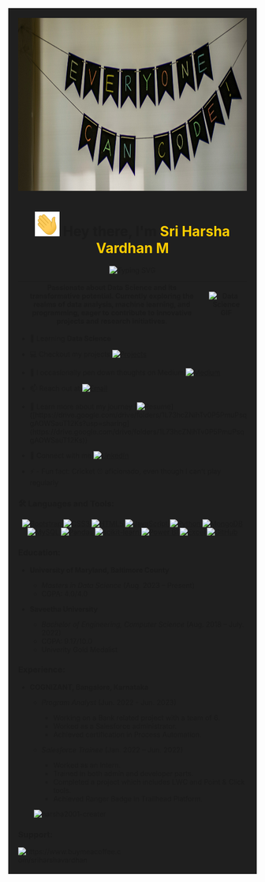 <div style="background-color: #1f1f1f; padding: 20px;">
<div align="center">
  <img src="https://github.com/Harsha2001-creater/Harsha2001-creater/blob/main/banner.jpg" alt="Profile Banner" style="width: 100%; height: 350px">
</div>



<h1 align="center"><img src="https://raw.githubusercontent.com/ABSphreak/ABSphreak/master/gifs/Hi.gif" alt="Wave GIF" width="50" height="50"> Hey there, I'm <span style="color:#ffcc00">Sri Harsha Vardhan M</span></h1>

<div align="center">
    <img src="https://readme-typing-svg.herokuapp.com?color=F75305&amp;size=30&amp;center=true&amp;vCenter=true&amp;width=500&amp;height=70&amp;lines=Front+End+Developer;Data+Analyst;Power+BI+Analyst;Open+Source+AI%2FML+Developer+;Nice+to+meet+you..!" alt="Typing SVG" style="max-width: 100%;">

</div>


| Passionate about Data Science and its transformative potential. Currently exploring the realms of data analysis, machine learning, and programming, eager to contribute to innovative projects and research initiatives. | <div align="center"><img src="https://media.giphy.com/media/2IudUHdI075HL02Pkk/giphy.gif?cid=790b7611oogvdkp479t4d6hb10je4x2xxdct3p47lz86t7ar&ep=v1_gifs_search&rid=giphy.gif&ct=g" alt="Data Science GIF" width="300" height="200"/></div> |
| --- | --- |







- 🌱 Learning **Data Science**
- 💻 Checkout my projects [![Projects](https://img.shields.io/badge/-Projects-181717?style=flat-square&labelColor=000000&logo=GitHub&link=https://github.com/Harsha2001-creater)](https://github.com/Harsha2001-creater)

- 📝 I occasionally pen down thoughts on Medium [![Medium](https://img.shields.io/badge/-@sriharshawrites-03a57a?style=flat-square&labelColor=000000&logo=Medium&link=https://medium.com/@sriharshawrites/)](https://medium.com/@sriharshawrites/)

- 📫 Reach out at [![Email](https://img.shields.io/badge/-msriharshavardhan2001%40gmail.com-c14438?style=flat-square&labelColor=000000&logo=Gmail&link=mailto:msriharshavardhan2001@gmail.com)](mailto:msriharshavardhan2001@gmail.com)

- 📄 Learn more about my journey [![Resume](https://img.shields.io/badge/-Resume-0a66c2?style=flat-square&labelColor=000000&logo=resume&link=[https://drive.google.com/drive/folders/1L73hcZNihTv0P5PmuPsqgAOWSauT12Ks?usp=sharing](https://drive.google.com/drive/folders/1L73hcZNihTv0P5PmuPsqgAOWSauT12Ks))]([https://drive.google.com/drive/folders/1L73hcZNihTv0P5PmuPsqgAOWSauT12Ks?usp=sharing](https://drive.google.com/drive/folders/1L73hcZNihTv0P5PmuPsqgAOWSauT12Ks))

  
- 🤝 Connect with me  [![LinkedIn](https://img.shields.io/badge/-Connect-0a66c2?style=flat-square&labelColor=000000&logo=LinkedIn&link=https://www.linkedin.com/in/your-linkedin-profile/)](https://www.linkedin.com/in/[www.linkedin.com/in/sriharshavardhanm](https://www.linkedin.com/in/sriharshavardhanm)/)


- ⚡ - Fun fact: Cricket ⚾ aficionado, even though I can't play regularly

<h3 align="left">🛠️ Languages and Tools:</h3>
<p align="center">
  <!-- Bootstrap -->
  <a href="https://getbootstrap.com/" rel="nofollow">
    <img src="https://img.shields.io/badge/Bootstrap-563D7C?style=for-the-badge&amp;logo=bootstrap&amp;logoColor=white" alt="Bootstrap" style="max-width: 100%;">
  </a>
  <!-- CSS3 -->
  <a href="https://www.w3.org/Style/CSS/Overview.en.html" rel="nofollow">
    <img src="https://img.shields.io/badge/CSS3-1572B6?style=for-the-badge&amp;logo=css3&amp;logoColor=white" alt="CSS3" style="max-width: 100%;">
  </a>
  <!-- HTML5 -->
  <a href="https://html.spec.whatwg.org/multipage/" rel="nofollow">
    <img src="https://img.shields.io/badge/HTML5-E34F26?style=for-the-badge&amp;logo=html5&amp;logoColor=white" alt="HTML5" style="max-width: 100%;">
  </a>
  <!-- JavaScript -->
  <a href="https://developer.mozilla.org/en-US/docs/Web/JavaScript" rel="nofollow">
    <img src="https://img.shields.io/badge/JavaScript-F7DF1E?style=for-the-badge&amp;logo=javascript&amp;logoColor=black" alt="JavaScript" style="max-width: 100%;">
  </a>
  <!-- Python -->
  <a href="https://www.python.org" rel="nofollow">
    <img src="https://img.shields.io/badge/Python-3776AB?style=for-the-badge&amp;logo=python&amp;logoColor=white" alt="Python" style="max-width: 100%;">
  </a>
  <!-- MongoDB -->
  <a href="https://www.mongodb.com/" rel="nofollow">
    <img src="https://img.shields.io/badge/MongoDB-47A248?style=for-the-badge&amp;logo=mongodb&amp;logoColor=white" alt="MongoDB" style="max-width: 100%;">
  </a>
  <!-- MySQL -->
  <a href="https://www.mysql.com" rel="nofollow">
    <img src="https://img.shields.io/badge/MySQL-4479A1?style=for-the-badge&amp;logo=mysql&amp;logoColor=white" alt="MySQL" style="max-width: 100%;">
  </a>
  <!-- Pandas -->
  <a href="https://pandas.pydata.org" rel="nofollow">
    <img src="https://img.shields.io/badge/Pandas-150458?style=for-the-badge&amp;logo=pandas&amp;logoColor=white" alt="Pandas" style="max-width: 100%;">
  </a>
  <!-- scikit-learn -->
  <a href="https://scikit-learn.org/stable/" rel="nofollow">
    <img src="https://img.shields.io/badge/scikit_learn-F7931E?style=for-the-badge&amp;logo=scikit-learn&amp;logoColor=white" alt="scikit-learn" style="max-width: 100%;">
  </a>
  <!-- Power BI -->
  <a href="https://powerbi.microsoft.com" rel="nofollow">
    <img src="https://img.shields.io/badge/Power%20BI-F2C811?style=for-the-badge&amp;logo=powerbi&amp;logoColor=white" alt="Power BI" style="max-width: 100%;">
  </a>
  <!-- Excel -->
  <a href="https://www.microsoft.com/en-us/microsoft-365/excel" rel="nofollow">
    <img src="https://img.shields.io/badge/Excel-217346?style=for-the-badge&amp;logo=microsoft-excel&amp;logoColor=white" alt="Excel" style="max-width: 100%;">
  </a>
  <!-- GitHub -->
  <a href="https://github.com" rel="nofollow">
    <img src="https://img.shields.io/badge/GitHub-181717?style=for-the-badge&amp;logo=github&amp;logoColor=white" alt="GitHub" style="max-width: 100%;">
  </a>
</p>



### Education:
- **University of Maryland, Baltimore County**
  - *Masters in Data Science* (Aug. 2023 – Present)
  - CGPA: 4.0/4.0

- **Saveetha University**
  - *Bachelor of Engineering, Computer Science* (Aug. 2018 – July. 2022)
  - CGPA: 9.17/10.0
  - Univerity Gold Medalist

### Experience:
- **COGNIZANT, Bangalore, Karnataka**
  - *Program Analyst* (Jun. 2022 - Jun. 2023)
    - Working on a Bank related project with a team of 6.
    - Worked as a Salesforce administrator.
    - Achieved certification in Process Automation.

  - *Salesforce Trainee* (Jan. 2022 – Jun. 2022)
    - Worked as an Intern.
    - Trained in both admin and developer parts.
    - Completed a project which includes LWC and Point & Click tools.
    - Achieved Ranger Badge in Trailhead Platform.


<div style="display: flex; justify-content: center; align-items: center;">
  <img src="https://github-readme-stats.vercel.app/api/top-langs?username=harsha2001-creater&show_icons=true&locale=en&layout=compact" alt="harsha2001-creater" width="400" />
</div>


<h3 align="left">Support:</h3>
<p><a href="https://www.buymeacoffee.com/https://www.buymeacoffee.com/sriharshavardhan"> <img align="left" src="https://cdn.buymeacoffee.com/buttons/v2/default-yellow.png" height="50" width="210" alt="https://www.buymeacoffee.com/sriharshavardhan" /></a></p><br><br>
